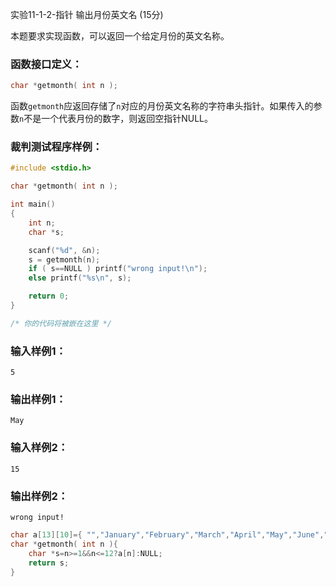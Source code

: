 实验11-1-2-指针 输出月份英文名 (15分)

本题要求实现函数，可以返回一个给定月份的英文名称。

### 函数接口定义：

```c++
char *getmonth( int n );
```

函数`getmonth`应返回存储了`n`对应的月份英文名称的字符串头指针。如果传入的参数`n`不是一个代表月份的数字，则返回空指针NULL。

### 裁判测试程序样例：

```c++
#include <stdio.h>

char *getmonth( int n );

int main()
{
    int n;
    char *s;

    scanf("%d", &n);
    s = getmonth(n);
    if ( s==NULL ) printf("wrong input!\n");
    else printf("%s\n", s);

    return 0;
}

/* 你的代码将被嵌在这里 */
```

### 输入样例1：

```in
5
```

### 输出样例1：

```out
May
```

### 输入样例2：

```
15
```

### 输出样例2：

```repl
wrong input!
```



```c++
char a[13][10]={ "","January","February","March","April","May","June","July","August","September","October","November","December" };
char *getmonth( int n ){
    char *s=n>=1&&n<=12?a[n]:NULL;
    return s;
}
```

